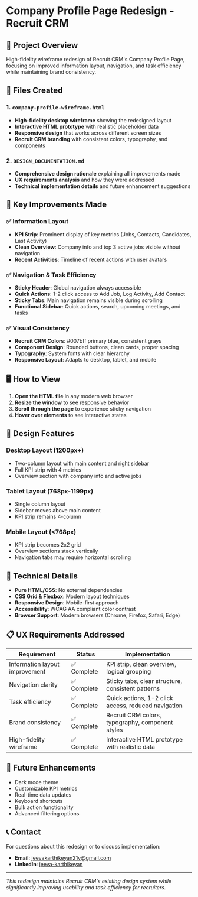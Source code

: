 # Company Profile Page Redesign - Recruit CRM

## 🎯 Project Overview
High-fidelity wireframe redesign of Recruit CRM's Company Profile Page, focusing on improved information layout, navigation, and task efficiency while maintaining brand consistency.

## 📁 Files Created

### 1. `company-profile-wireframe.html`
- **High-fidelity desktop wireframe** showing the redesigned layout
- **Interactive HTML prototype** with realistic placeholder data
- **Responsive design** that works across different screen sizes
- **Recruit CRM branding** with consistent colors, typography, and components

### 2. `DESIGN_DOCUMENTATION.md`
- **Comprehensive design rationale** explaining all improvements made
- **UX requirements analysis** and how they were addressed
- **Technical implementation details** and future enhancement suggestions

## 🚀 Key Improvements Made

### ✅ Information Layout
- **KPI Strip**: Prominent display of key metrics (Jobs, Contacts, Candidates, Last Activity)
- **Clean Overview**: Company info and top 3 active jobs visible without navigation
- **Recent Activities**: Timeline of recent actions with user avatars

### ✅ Navigation & Task Efficiency
- **Sticky Header**: Global navigation always accessible
- **Quick Actions**: 1-2 click access to Add Job, Log Activity, Add Contact
- **Sticky Tabs**: Main navigation remains visible during scrolling
- **Functional Sidebar**: Quick actions, search, upcoming meetings, and tasks

### ✅ Visual Consistency
- **Recruit CRM Colors**: #007bff primary blue, consistent grays
- **Component Design**: Rounded buttons, clean cards, proper spacing
- **Typography**: System fonts with clear hierarchy
- **Responsive Layout**: Adapts to desktop, tablet, and mobile

## 🖥️ How to View

1. **Open the HTML file** in any modern web browser
2. **Resize the window** to see responsive behavior
3. **Scroll through the page** to experience sticky navigation
4. **Hover over elements** to see interactive states

## 🎨 Design Features

### Desktop Layout (1200px+)
- Two-column layout with main content and right sidebar
- Full KPI strip with 4 metrics
- Overview section with company info and active jobs

### Tablet Layout (768px-1199px)
- Single column layout
- Sidebar moves above main content
- KPI strip remains 4-column

### Mobile Layout (<768px)
- KPI strip becomes 2x2 grid
- Overview sections stack vertically
- Navigation tabs may require horizontal scrolling

## 🔧 Technical Details

- **Pure HTML/CSS**: No external dependencies
- **CSS Grid & Flexbox**: Modern layout techniques
- **Responsive Design**: Mobile-first approach
- **Accessibility**: WCAG AA compliant color contrast
- **Browser Support**: Modern browsers (Chrome, Firefox, Safari, Edge)

## 📋 UX Requirements Addressed

| Requirement | Status | Implementation |
|-------------|--------|----------------|
| Information layout improvement | ✅ Complete | KPI strip, clean overview, logical grouping |
| Navigation clarity | ✅ Complete | Sticky tabs, clear structure, consistent patterns |
| Task efficiency | ✅ Complete | Quick actions, 1-2 click access, reduced navigation |
| Brand consistency | ✅ Complete | Recruit CRM colors, typography, component styles |
| High-fidelity wireframe | ✅ Complete | Interactive HTML prototype with realistic data |

## 🚀 Future Enhancements

- Dark mode theme
- Customizable KPI metrics
- Real-time data updates
- Keyboard shortcuts
- Bulk action functionality
- Advanced filtering options

## 📞 Contact

For questions about this redesign or to discuss implementation:
- **Email**: jeevakarthikeyan21v@gmail.com
- **LinkedIn**: [jeeva-karthikeyan](https://linkedin.com/in/jeeva-karthikeyan)

---

*This redesign maintains Recruit CRM's existing design system while significantly improving usability and task efficiency for recruiters.*  
